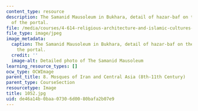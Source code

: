 ```yaml
---
content_type: resource
description: The Samanid Mausoleum in Bukhara, detail of hazar-baf on the spandrel
  of the portal.
file: /media/courses/4-614-religious-architecture-and-islamic-cultures-fall-2002/de46a14b0baa07306d0080bafa2b07e9_1052.jpg
file_type: image/jpeg
image_metadata:
  caption: The Samanid Mausoleum in Bukhara, detail of hazar-baf on the spandrel of
    the portal.
  credit: ''
  image-alt: Detailed photo of The Samanid Mausoleum
learning_resource_types: []
ocw_type: OCWImage
parent_title: 8. Mosques of Iran and Central Asia (8th-11th Century)
parent_type: CourseSection
resourcetype: Image
title: 1052.jpg
uid: de46a14b-0baa-0730-6d00-80bafa2b07e9
---
```

